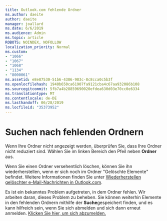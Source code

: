 ```yaml
---
title: Outlook.com fehlende Ordner
ms.author: daeite
author: daeite
manager: joallard
ms.date: 6/6/2019
ms.audience: Admin
ms.topic: article
ROBOTS: NOINDEX, NOFOLLOW
localization_priority: Normal
ms.custom:
- "1066"
- "1067"
- "1068"
- "1134"
- "8000061"
ms.assetid: e8e87530-51b6-4386-983c-8c8cca0c5b3f
ms.openlocfilehash: 1940b650ca61907fa9121cba4c67aa932086b108
ms.sourcegitcommit: 5fb7a4b28859690020efdea630d03e70cc0e6334
ms.translationtype: MT
ms.contentlocale: de-DE
ms.lasthandoff: 06/28/2019
ms.locfileid: "35373952"
---
```

# <a name="find-missing-folders"></a>Suchen nach fehlenden Ordnern

Wenn Ihre Ordner nicht angezeigt werden, überprüfen Sie, dass Ihre Ordner nicht reduziert sind. Wählen Sie im linken Bereich den Pfeil neben **Ordner** aus.
  
Wenn Sie einen Ordner versehentlich löschen, können Sie ihn wiederherstellen, wenn er sich noch im Ordner "Gelöschte Elemente" befindet. Weitere Informationen finden Sie unter [Wiederherstellen gelöschter e-Mail-Nachrichten in Outlook.com](https://support.office.com/article/cf06ab1b-ae0b-418c-a4d9-4e895f83ed50).
  
Es ist ein bekanntes Problem aufgetreten, in dem Ordner fehlen. Wir arbeiten daran, dieses Problem zu beheben. Sie können weiterhin Elemente in den fehlenden Ordnern mithilfe der **Suche**gespeichert finden, und es kann hilfreich sein, wenn Sie sich abmelden und sich dann erneut anmelden. [Klicken Sie hier, um sich abzumelden.](https://login.live.com/logout.srf)
